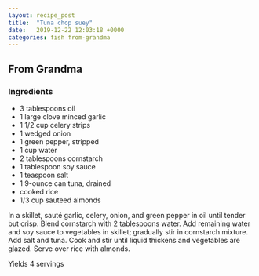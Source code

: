 ```yaml
---
layout: recipe_post
title:  "Tuna chop suey"
date:   2019-12-22 12:03:18 +0000
categories: fish from-grandma
---
```


## From Grandma
### Ingredients
* 3 tablespoons oil
* 1 large clove minced garlic
* 1 1/2 cup celery strips
* 1 wedged onion
* 1 green pepper, stripped
* 1 cup water
* 2 tablespoons cornstarch
* 1 tablespoon soy sauce
* 1 teaspoon salt
* 1 9-ounce can tuna, drained
* cooked rice
* 1/3 cup sauteed almonds


In a skillet, sauté garlic, celery, onion, and green pepper in oil until tender but crisp. Blend cornstarch with 2 tablespoons water. Add remaining water and soy sauce to vegetables in skillet; gradually stir in cornstarch mixture. Add salt and tuna. Cook and stir until liquid thickens and vegetables are glazed. Serve over rice with almonds.

Yields 4 servings
